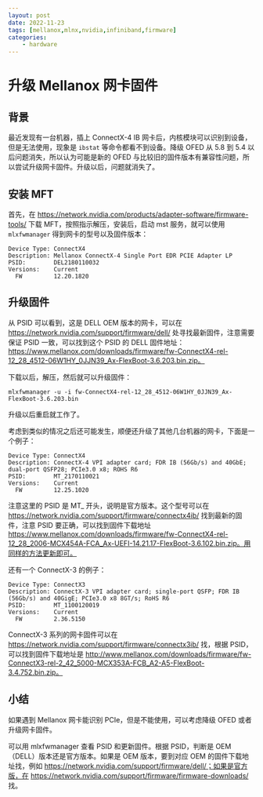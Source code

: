 ```yaml
---
layout: post
date: 2022-11-23
tags: [mellanox,mlnx,nvidia,infiniband,firmware]
categories:
    - hardware
---
```


# 升级 Mellanox 网卡固件

## 背景

最近发现有一台机器，插上 ConnectX-4 IB 网卡后，内核模块可以识别到设备，但是无法使用，现象是 `ibstat` 等命令都看不到设备。降级 OFED 从 5.8 到 5.4 以后问题消失，所以认为可能是新的 OFED 与比较旧的固件版本有兼容性问题，所以尝试升级网卡固件。升级以后，问题就消失了。

## 安装 MFT

首先，在 https://network.nvidia.com/products/adapter-software/firmware-tools/ 下载 MFT，按照指示解压，安装后，启动 mst 服务，就可以使用 `mlxfwmanager` 得到网卡的型号以及固件版本：

```
Device Type: ConnectX4
Description: Mellanox ConnectX-4 Single Port EDR PCIE Adapter LP
PSID:        DEL2180110032
Versions:    Current
  FW         12.20.1820
```

## 升级固件

从 PSID 可以看到，这是 DELL OEM 版本的网卡，可以在 https://network.nvidia.com/support/firmware/dell/ 处寻找最新固件，注意需要保证 PSID 一致，可以找到这个 PSID 的 DELL 固件地址：https://www.mellanox.com/downloads/firmware/fw-ConnectX4-rel-12_28_4512-06W1HY_0JJN39_Ax-FlexBoot-3.6.203.bin.zip。

下载以后，解压，然后就可以升级固件：

```shell
mlxfwmanager -u -i fw-ConnectX4-rel-12_28_4512-06W1HY_0JJN39_Ax-FlexBoot-3.6.203.bin
```

升级以后重启就工作了。

考虑到类似的情况之后还可能发生，顺便还升级了其他几台机器的网卡，下面是一个例子：

```
Device Type: ConnectX4
Description: ConnectX-4 VPI adapter card; FDR IB (56Gb/s) and 40GbE; dual-port QSFP28; PCIe3.0 x8; ROHS R6
PSID:        MT_2170110021
Versions:    Current
  FW         12.25.1020
```

注意这里的 PSID 是 MT_ 开头，说明是官方版本。这个型号可以在 https://network.nvidia.com/support/firmware/connectx4ib/ 找到最新的固件，注意 PSID 要正确，可以找到固件下载地址 https://www.mellanox.com/downloads/firmware/fw-ConnectX4-rel-12_28_2006-MCX454A-FCA_Ax-UEFI-14.21.17-FlexBoot-3.6.102.bin.zip。用同样的方法更新即可。

还有一个 ConnectX-3 的例子：

```
Device Type: ConnectX3
Description: ConnectX-3 VPI adapter card; single-port QSFP; FDR IB (56Gb/s) and 40GigE; PCIe3.0 x8 8GT/s; RoHS R6
PSID:        MT_1100120019
Versions:    Current
  FW         2.36.5150
```

ConnectX-3 系列的网卡固件可以在 https://network.nvidia.com/support/firmware/connectx3ib/ 找，根据 PSID，可以找到固件下载地址是 http://www.mellanox.com/downloads/firmware/fw-ConnectX3-rel-2_42_5000-MCX353A-FCB_A2-A5-FlexBoot-3.4.752.bin.zip。

## 小结

如果遇到 Mellanox 网卡能识别 PCIe，但是不能使用，可以考虑降级 OFED 或者升级网卡固件。

可以用 mlxfwmanager 查看 PSID 和更新固件。根据 PSID，判断是 OEM（DELL）版本还是官方版本。如果是 OEM 版本，要到对应 OEM 的固件下载地址找，例如 https://network.nvidia.com/support/firmware/dell/；如果是官方版，在 https://network.nvidia.com/support/firmware/firmware-downloads/ 找。